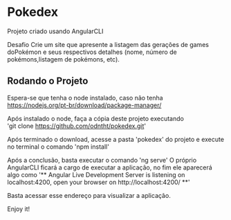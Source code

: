 # Pokedex
Projeto criado usando AngularCLI

Desafio
Crie um site que apresente a listagem das gerações de games doPokémon e seus respectivos detalhes (nome, número de pokémons,listagem de pokémons, etc).

## Rodando o Projeto

Espera-se que tenha o node instalado, caso não tenha
https://nodejs.org/pt-br/download/package-manager/

Após instalado o node, faça a cópia deste projeto executando  
'git clone https://github.com/odntht/pokedex.git'

Após terminado o download, acesse a pasta 'pokedex' do projeto e execute no terminal o comando 
'npm install'

Após a conclusão, basta executar o comando 
'ng serve'
O próprio AngularCLI ficará a cargo de executar a aplicação, no fim ele aparecerá algo como 
'** Angular Live Development Server is listening on localhost:4200, open your browser on http://localhost:4200/ **'

Basta acessar esse endereço para visualizar a aplicação.

Enjoy it!
